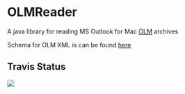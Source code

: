 # OLMReader

A java library for reading MS Outlook for Mac [OLM](https://support.office.com/en-us/article/Export-or-manually-archive-Outlook-items-281a62bf-cc42-46b1-9ad5-6bda80ca3106) archives

Schema for OLM XML is can be found [here](https://github.com/teverett/OLMReader/blob/master/src/main/resources/olm.xsd)

Travis Status
---------

<a href="https://travis-ci.org/teverett/OLMReader"><img src="https://api.travis-ci.org/teverett/OLMReader.png"></a>


